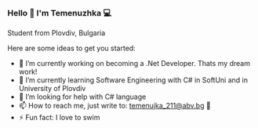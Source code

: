 ### Hello 👋 I'm Temenuzhka 💻

  Student from Plovdiv, Bulgaria



Here are some ideas to get you started:

- 🔭 I’m currently working on becoming a .Net Developer. Thats my dream work!
- 🌱 I’m currently learning Software Engineering with C# in SoftUni and in University of Plovdiv
- 🤔 I’m looking for help with C# language
- 📫 How to reach me, just write to: temenujka_211@abv.bg 📩
- ⚡ Fun fact: I love to swim

